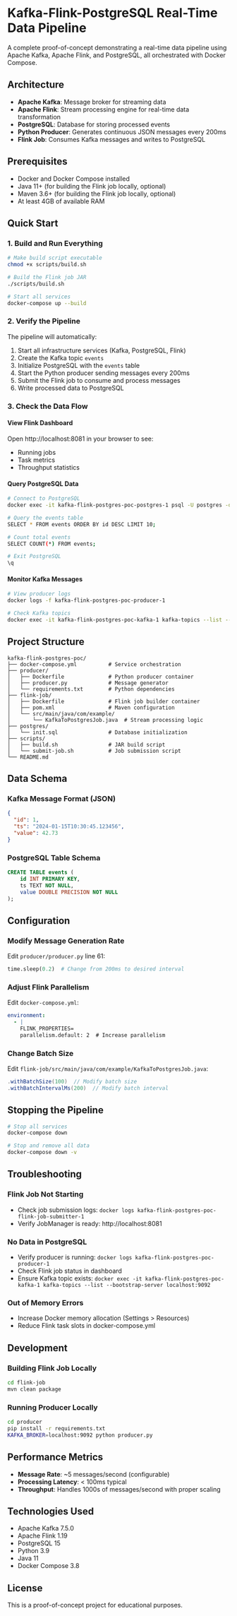 # Kafka-Flink-PostgreSQL Real-Time Data Pipeline

A complete proof-of-concept demonstrating a real-time data pipeline using Apache Kafka, Apache Flink, and PostgreSQL, all orchestrated with Docker Compose.

## Architecture

- **Apache Kafka**: Message broker for streaming data
- **Apache Flink**: Stream processing engine for real-time data transformation
- **PostgreSQL**: Database for storing processed events
- **Python Producer**: Generates continuous JSON messages every 200ms
- **Flink Job**: Consumes Kafka messages and writes to PostgreSQL

## Prerequisites

- Docker and Docker Compose installed
- Java 11+ (for building the Flink job locally, optional)
- Maven 3.6+ (for building the Flink job locally, optional)
- At least 4GB of available RAM

## Quick Start

### 1. Build and Run Everything

```bash
# Make build script executable
chmod +x scripts/build.sh

# Build the Flink job JAR
./scripts/build.sh

# Start all services
docker-compose up --build
```

### 2. Verify the Pipeline

The pipeline will automatically:
1. Start all infrastructure services (Kafka, PostgreSQL, Flink)
2. Create the Kafka topic `events`
3. Initialize PostgreSQL with the `events` table
4. Start the Python producer sending messages every 200ms
5. Submit the Flink job to consume and process messages
6. Write processed data to PostgreSQL

### 3. Check the Data Flow

#### View Flink Dashboard
Open http://localhost:8081 in your browser to see:
- Running jobs
- Task metrics
- Throughput statistics

#### Query PostgreSQL Data
```bash
# Connect to PostgreSQL
docker exec -it kafka-flink-postgres-poc-postgres-1 psql -U postgres -d flinkdb

# Query the events table
SELECT * FROM events ORDER BY id DESC LIMIT 10;

# Count total events
SELECT COUNT(*) FROM events;

# Exit PostgreSQL
\q
```

#### Monitor Kafka Messages
```bash
# View producer logs
docker logs -f kafka-flink-postgres-poc-producer-1

# Check Kafka topics
docker exec -it kafka-flink-postgres-poc-kafka-1 kafka-topics --list --bootstrap-server localhost:9092
```

## Project Structure

```
kafka-flink-postgres-poc/
├── docker-compose.yml          # Service orchestration
├── producer/
│   ├── Dockerfile              # Python producer container
│   ├── producer.py             # Message generator
│   └── requirements.txt        # Python dependencies
├── flink-job/
│   ├── Dockerfile              # Flink job builder container
│   ├── pom.xml                 # Maven configuration
│   └── src/main/java/com/example/
│       └── KafkaToPostgresJob.java  # Stream processing logic
├── postgres/
│   └── init.sql                # Database initialization
├── scripts/
│   ├── build.sh                # JAR build script
│   └── submit-job.sh           # Job submission script
└── README.md
```

## Data Schema

### Kafka Message Format (JSON)
```json
{
  "id": 1,
  "ts": "2024-01-15T10:30:45.123456",
  "value": 42.73
}
```

### PostgreSQL Table Schema
```sql
CREATE TABLE events (
    id INT PRIMARY KEY,
    ts TEXT NOT NULL,
    value DOUBLE PRECISION NOT NULL
);
```

## Configuration

### Modify Message Generation Rate
Edit `producer/producer.py` line 61:
```python
time.sleep(0.2)  # Change from 200ms to desired interval
```

### Adjust Flink Parallelism
Edit `docker-compose.yml`:
```yaml
environment:
  - |
    FLINK_PROPERTIES=
    parallelism.default: 2  # Increase parallelism
```

### Change Batch Size
Edit `flink-job/src/main/java/com/example/KafkaToPostgresJob.java`:
```java
.withBatchSize(100)  // Modify batch size
.withBatchIntervalMs(200)  // Modify batch interval
```

## Stopping the Pipeline

```bash
# Stop all services
docker-compose down

# Stop and remove all data
docker-compose down -v
```

## Troubleshooting

### Flink Job Not Starting
- Check job submission logs: `docker logs kafka-flink-postgres-poc-flink-job-submitter-1`
- Verify JobManager is ready: http://localhost:8081

### No Data in PostgreSQL
- Verify producer is running: `docker logs kafka-flink-postgres-poc-producer-1`
- Check Flink job status in dashboard
- Ensure Kafka topic exists: `docker exec -it kafka-flink-postgres-poc-kafka-1 kafka-topics --list --bootstrap-server localhost:9092`

### Out of Memory Errors
- Increase Docker memory allocation (Settings > Resources)
- Reduce Flink task slots in docker-compose.yml

## Development

### Building Flink Job Locally
```bash
cd flink-job
mvn clean package
```

### Running Producer Locally
```bash
cd producer
pip install -r requirements.txt
KAFKA_BROKER=localhost:9092 python producer.py
```

## Performance Metrics

- **Message Rate**: ~5 messages/second (configurable)
- **Processing Latency**: < 100ms typical
- **Throughput**: Handles 1000s of messages/second with proper scaling

## Technologies Used

- Apache Kafka 7.5.0
- Apache Flink 1.19
- PostgreSQL 15
- Python 3.9
- Java 11
- Docker Compose 3.8

## License

This is a proof-of-concept project for educational purposes.